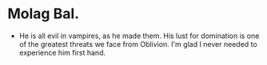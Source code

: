 # Molag Bal.

- He is all evil in vampires, as he made them. His lust for domination is one of the greatest threats we face from Oblivion. I'm glad I never needed to experience him first hand.
